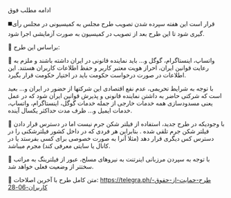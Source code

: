 ادامه مطلب فوق

◼️قرار است این هفته سپرده شدن تصویب طرح مجلس به کمیسیونی در مجلس رأی گیری شود تا این طرح بعد از تصویب در کمیسیون به صورت آزمایشی اجرا شود. 

🔘 براساس این طرح:

🔺 واتساپ، اینستاگرام، گوگل و...  باید نماینده قانونی در ایران داشته باشند و ملزم به رعایت قوانین ایران، احراز هویت معتبر کاربر و حفظ اطلاعات کاربران هستند. این اطلاعات در صورت درخواست حکومت باید در اختیار حکومت قرار بگیرد. 

 با توجه به شرایط تحریمی، عدم نفع اقتصادی این شرکتها از حضور در ایران و...  بعید است که شرکتی حاضر به داشتن نماینده قانونی و پذیرش قوانین ایران شود که در عمل یعنی مسدودسازی همه خدمات خارجی از جمله خدمات گوگل، اینستاگرام، واتساپ، خدمات ایمیل و... ظرف مدت حداکثر یکسال آینده.

🔺 با وجودیکه در طرح جدید، استفاده از فیلتر شکن جرم نیست اما در دسترس قرار دادن فیلتر شکن جرم تلقی شده . بنابراین هر فردی که در داخل کشور فیلترشکنی را در دسترس کس دیگری قرار دهد (مثلا آنرا به صورت خصوصی برای کسی بفرستد یا در کانال یا سایتی معرفی کند) مجرم میباشد.

🔺 با توجه به سپردن مرزبانی اینرتنت به نیروهای مسلح، عبور از فیلترینگ به مراتب سختتر از وضعیت فعلی خواهد شد.

📌 متن کامل طرح با آخرین اصلاحات:
  https://telegra.ph/طرح-حمایت-از-حقوق-کاربران-06-28
